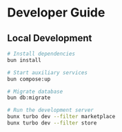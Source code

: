 # Developer Guide

## Local Development

```sh
# Install dependencies
bun install

# Start auxiliary services
bun compose:up

# Migrate database
bun db:migrate

# Run the development server
bunx turbo dev --filter marketplace
bunx turbo dev --filter store
```
